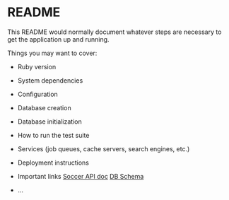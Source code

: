 # README

This README would normally document whatever steps are necessary to get the
application up and running.

Things you may want to cover:

* Ruby version

* System dependencies

* Configuration

* Database creation

* Database initialization

* How to run the test suite

* Services (job queues, cache servers, search engines, etc.)

* Deployment instructions

* Important links
[Soccer API doc](https://www.api-football.com/documentation-v3)
[DB Schema](https://app.sqldbm.com/PostgreSQL/Edit/p214359/#)

* ...
